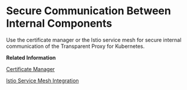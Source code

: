 <!-- loiob4014cb3b0d0488d91454546edb8d5c9 -->

# Secure Communication Between Internal Components

Use the certificate manager or the Istio service mesh for secure internal communication of the Transparent Proxy for Kubernetes.

**Related Information**  


[Certificate Manager](certificate-manager-6a73ed0.md "Use the certificate manager for secure internal communication of the Transparent Proxy for Kubernetes.")

[Istio Service Mesh Integration](istio-service-mesh-integration-f030e5d.md "Transparent Proxy supports integration with the Istio service mesh for mTLS communication between the Transparent Proxy components.")

